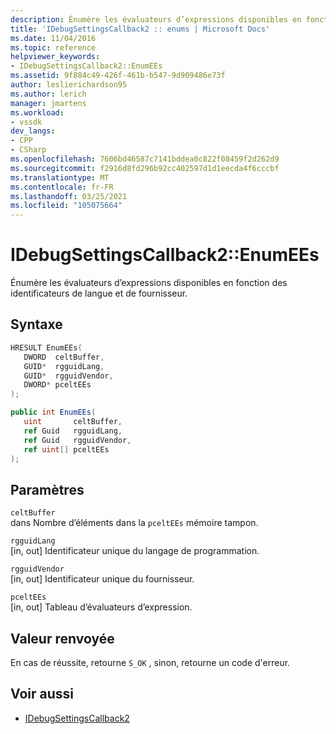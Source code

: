 ```yaml
---
description: Énumère les évaluateurs d’expressions disponibles en fonction des identificateurs de langue et de fournisseur.
title: 'IDebugSettingsCallback2 :: enums | Microsoft Docs'
ms.date: 11/04/2016
ms.topic: reference
helpviewer_keywords:
- IDebugSettingsCallback2::EnumEEs
ms.assetid: 9f884c49-426f-461b-b547-9d909486e73f
author: leslierichardson95
ms.author: lerich
manager: jmartens
ms.workload:
- vssdk
dev_langs:
- CPP
- CSharp
ms.openlocfilehash: 7606bd46587c7141bddea0c822f08459f2d262d9
ms.sourcegitcommit: f2916d8fd296b92cc402597d1d1eecda4f6cccbf
ms.translationtype: MT
ms.contentlocale: fr-FR
ms.lasthandoff: 03/25/2021
ms.locfileid: "105075664"
---
```

# <a name="idebugsettingscallback2enumees"></a>IDebugSettingsCallback2::EnumEEs
Énumère les évaluateurs d’expressions disponibles en fonction des identificateurs de langue et de fournisseur.

## <a name="syntax"></a>Syntaxe

```cpp
HRESULT EnumEEs(
   DWORD  celtBuffer,
   GUID*  rgguidLang,
   GUID*  rgguidVendor,
   DWORD* pceltEEs
);
```

```csharp
public int EnumEEs(
   uint       celtBuffer,
   ref Guid   rgguidLang,
   ref Guid   rgguidVendor,
   ref uint[] pceltEEs
);
```

## <a name="parameters"></a>Paramètres
`celtBuffer`\
dans Nombre d’éléments dans la `pceltEEs` mémoire tampon.

`rgguidLang`\
[in, out] Identificateur unique du langage de programmation.

`rgguidVendor`\
[in, out] Identificateur unique du fournisseur.

`pceltEEs`\
[in, out] Tableau d’évaluateurs d’expression.

## <a name="return-value"></a>Valeur renvoyée
 En cas de réussite, retourne `S_OK` , sinon, retourne un code d'erreur.

## <a name="see-also"></a>Voir aussi
- [IDebugSettingsCallback2](../../../extensibility/debugger/reference/idebugsettingscallback2.md)
